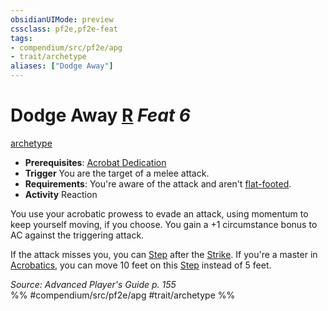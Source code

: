 ```yaml
---
obsidianUIMode: preview
cssclass: pf2e,pf2e-feat
tags:
- compendium/src/pf2e/apg
- trait/archetype
aliases: ["Dodge Away"]
---
```

# Dodge Away  [R](/rules/core-rulebook/chapter-9-playing-the-game.md#Actions "Reaction") *Feat 6*  
[archetype](/rules/traits/archetype.md)  

- **Prerequisites**: [Acrobat Dedication](/compendium/feats/acrobat-dedication-apg.md)
- **Trigger** You are the target of a melee attack.
- **Requirements**: You're aware of the attack and aren't [flat-footed](/rules/conditions.md#Flat-footed).
- **Activity** Reaction

You use your acrobatic prowess to evade an attack, using momentum to keep yourself moving, if you choose. You gain a +1 circumstance bonus to AC against the triggering attack.

If the attack misses you, you can [Step](/rules/actions/step.md) after the [Strike](/rules/actions/strike.md). If you're a master in [Acrobatics](/compendium/skills.md#Acrobatics), you can move 10 feet on this [Step](/rules/actions/step.md) instead of 5 feet.

*Source: Advanced Player's Guide p. 155*  
%% #compendium/src/pf2e/apg #trait/archetype %%